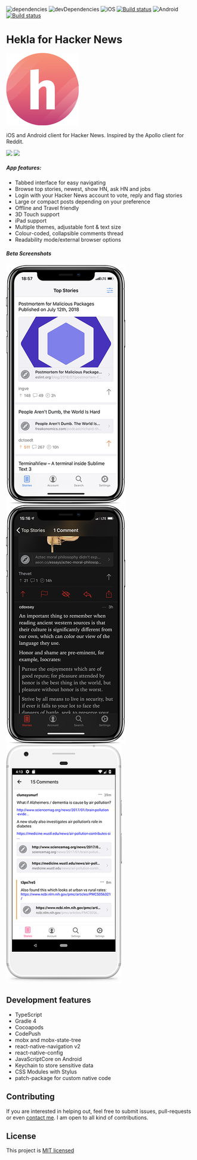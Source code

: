 ![dependencies](https://img.shields.io/david/birkir/hekla.svg) ![devDependencies](https://img.shields.io/david/dev/birkir/hekla.svg) 
![iOS](https://i.imgur.com/iKS60zc.png) [![Build status](https://build.appcenter.ms/v0.1/apps/7122aa1e-d794-4c37-b8d3-800cb455b694/branches/master/badge)](https://appcenter.ms)
![Android](https://i.imgur.com/DBQqqX3.png) [![Build status](https://build.appcenter.ms/v0.1/apps/f99344c4-99b2-467b-a9c0-6f73ded73240/branches/master/badge)](https://appcenter.ms)

# Hekla for Hacker News

![Logo](./assets/android/mipmap-xxxhdpi/ic_launcher.png)

iOS and Android client for Hacker News. Inspired by the Apollo client for Reddit.

[<img src="http://pluspng.com/img-png/get-it-on-google-play-badge-png-open-2000.png" height="64">](https://play.google.com/store/apps/details?id=is.pipe.hekla) [<img src="https://devimages-cdn.apple.com/app-store/marketing/guidelines/images/badge-example-alternate_2x.png" height="64">](https://itunes.apple.com/us/app/hekla/id1405096983?mt=8)

##### App features:

 - Tabbed interface for easy navigating
 - Browse top stories, newest, show HN, ask HN and jobs
 - Login with your Hacker News account to vote, reply and flag stories
 - Large or compact posts depending on your preference
 - Offline and Travel friendly
 - 3D Touch support
 - iPad support
 - Multiple themes, adjustable font & text size
 - Colour-coded, collapsible comments thread
 - Readability mode/external browser options

##### Beta Screenshots

![iPhone X screenshot of Stories](./assets/screenshots/iphone-x/stories-320w.png) ![iPhone X screenshot of Dark theme](./assets/screenshots/iphone-x/theme-black-320w.png) ![Pixel screenshot of Comments](./assets/screenshots/pixel/comments-320w.png)


## Development features
 - TypeScript
 - Gradle 4
 - Cocoapods
 - CodePush
 - mobx and mobx-state-tree
 - react-native-navigation v2
 - react-native-config
 - JavaScriptCore on Android
 - Keychain to store sensitive data
 - CSS Modules with Stylus
 - patch-package for custom native code

## Contributing

If you are interested in helping out, feel free to submit issues, pull-requests or even [contact me](mailto:birkir.gudjonsson@gmail.com). I am open to all kind of contributions.

## License

This project is [MIT licensed](/LICENSE.md)


